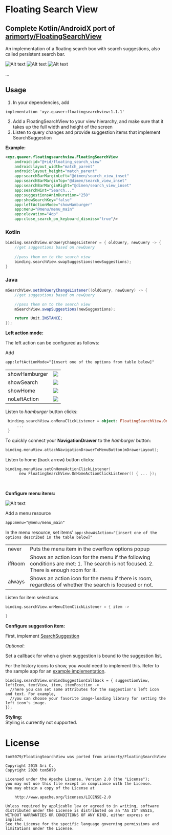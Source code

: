 Floating Search View
=============
## Complete Kotlin/AndroidX port of [arimorty/FloatingSearchView](https://github.com/arimorty/floatingsearchview)

An implementation of a floating search box with search suggestions, also called persistent search bar.

![Alt text](https://github.com/arimorty/floatingsearchview/blob/master/images/150696.gif)
![Alt text](https://github.com/arimorty/floatingsearchview/blob/master/images/1506tq.gif)
![Alt text](https://github.com/arimorty/floatingsearchview/blob/master/images/1508kn.gif)

...


Usage
-----

1. In your dependencies, add
```
implementation 'xyz.quaver:floatingsearchview:1.1.1'
```
2. Add a FloatingSearchView to your view hierarchy, and make sure that it takes
   up the full width and height of the screen
3. Listen to query changes and provide suggestion items that implement SearchSuggestion

**Example:**

```xml
<xyz.quaver.floatingsearchview.FloatingSearchView
    android:id="@+id/floating_search_view"
    android:layout_width="match_parent"
    android:layout_height="match_parent"
    app:searchBarMarginLeft="@dimen/search_view_inset"
    app:searchBarMarginTop="@dimen/search_view_inset"
    app:searchBarMarginRight="@dimen/search_view_inset"
    app:searchHint="Search..."
    app:suggestionsAnimDuration="250"
    app:showSearchKey="false"
    app:leftActionMode="showHamburger"
    app:menu="@menu/menu_main"
    app:elevation="4dp"
    app:close_search_on_keyboard_dismiss="true"/>
```

### Kotlin
```kotlin
binding.searchView.onQueryChangeListener = { oldQuery, newQuery -> {
    //get suggestions based on newQuery
  
    //pass them on to the search view
    binding.searchView.swapSuggestions(newSuggestions);
}
```

### Java
```java
mSearchView.setOnQueryChangeListener((oldQuery, newQuery) -> {
    //get suggestions based on newQuery

    //pass them on to the search view
    mSearchView.swapSuggestions(newSuggestions);

    return Unit.INSTANCE;
});
```

**Left action mode:**

The left action can be configured as follows:

Add 
```xml
app:leftActionMode="[insert one of the options from table below]"
```

<table>
    <tr>
        <td>showHamburger</td>
        <td><img src="https://github.com/arimorty/floatingsearchview/blob/develop/images/vf2oi.gif"/></td>       
    </tr>    
    <tr>
       <td>showSearch</td>
       <td><img src="https://github.com/arimorty/floatingsearchview/blob/develop/images/vf91i.gif"/></td>        
    <tr>
        <td>showHome</td>
        <td><img src="https://github.com/arimorty/floatingsearchview/blob/develop/images/vf9cp.gif"/></td>       
    </tr>   
    <tr>
        <td>noLeftAction</td>
        <td><img src="https://github.com/arimorty/floatingsearchview/blob/develop/images/vf2ii.gif"/></td>       
    </tr>
</table>

Listen to *hamburger* button clicks:
```kotlin
 binding.searchView.onMenuClickListener = object: FloatingSearchView.OnLeftMenuClickListener {
     ...
 }        
```

To quickly connect your **NavigationDrawer** to the *hamburger* button:
```kotlin
binding.menuView.attachNavigationDrawerToMenuButton(mDrawerLayout);
```

Listen to home (back arrow) button clicks:
```kotlin
binding.menuView.setOnHomeActionClickListener(
      new FloatingSearchView.OnHomeActionClickListener() { ... });       
```

<br/>

**Configure menu items:**

![Alt text](https://github.com/arimorty/floatingsearchview/blob/master/images/150sg9.gif)

Add a menu resource
```xml
app:menu="@menu/menu_main"
```

In the menu resource, set items' ```app:showAsAction="[insert one of the options described in the table below]"```

<table>
    <tr>
        <td>never</td>
        <td>Puts the menu item in the overflow options popup</td>
    </tr>
    <tr>
       <td>ifRoom</td>
       <td>Shows an action icon for the menu if the following conditions are met:
       1. The search is not focused.
       2. There is enough room for it.
       </td>
    </tr>
    <tr>
        <td>always</td>
        <td>Shows an action icon for the menu if there is room, regardless of whether the search is focused or not.</td>
    </tr>   
</table>

Listen for item selections 
```kotlin
binding.searchView.onMenuItemClickListener = { item ->

}
```

**Configure suggestion item:**

First, implement [SearchSuggestion](https://github.com/tom5079/floatingsearchview/blob/master/library/src/main/kotlin/xyz/quaver/floatingsearchview/suggestions/model/SearchSuggestion.java) 

*Optional*:

Set a callback for when a given suggestion is bound to the suggestion list.

For the history icons to show, you would need to implement this. Refer to the sample app for an [example implementation](https://github.com/tom5079/FloatingSearchView/blob/master/app/src/main/java/xyz/quaver/floatingsearchview/sample/fragment/ScrollingSearchExampleFragment.java#L222).
``` 
binding.searchView.onBindSuggestionCallback = { suggestionView, leftIcon, textView, item, itemPosition ->
  //here you can set some attributes for the suggestion's left icon and text. For example,
  //you can choose your favorite image-loading library for setting the left icon's image.
});
``` 

**Styling:**  
Styling is currently not supported.

License
=======
    tom5079/FloatingSearchView was ported from arimorty/FloatingSearchView

    Copyright 2015 Ari C.
    Copyright 2020 tom5079

    Licensed under the Apache License, Version 2.0 (the "License");
    you may not use this file except in compliance with the License.
    You may obtain a copy of the License at

        http://www.apache.org/licenses/LICENSE-2.0

    Unless required by applicable law or agreed to in writing, software
    distributed under the License is distributed on an "AS IS" BASIS,
    WITHOUT WARRANTIES OR CONDITIONS OF ANY KIND, either express or implied.
    See the License for the specific language governing permissions and
    limitations under the License.
